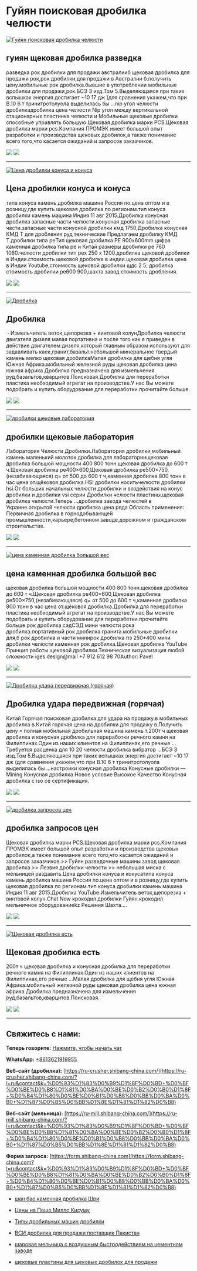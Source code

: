 # Гуйян поисковая дробилка челюсти

<a href="https://swt.shibang-china.com/?l=ru&img&k=%D0%93%D1%83%D0%B9%D1%8F%D0%BD+%D0%BF%D0%BE%D0%B8%D1%81%D0%BA%D0%BE%D0%B2%D0%B0%D1%8F+%D0%B4%D1%80%D0%BE%D0%B1%D0%B8%D0%BB%D0%BA%D0%B0+%D1%87%D0%B5%D0%BB%D1%8E%D1%81%D1%82%D0%B8" target="_blank">![Гуйян поисковая дробилка челюсти](http://static.shibang-china.com/all-800x300/1355.jpg)</a>

## гуиян щековая дробилка разведка
разведка рок дробилки для продажи австралииб щековая дробилка для продажи рок,рок дробилки,для продажи в Австралии б.получить цену.мобильные рок дробилка.бывшие в употреблении мобильные дробилки для продажи,рок.БСЭ 3 изд.Том 5.Выделяющаяся при таких вспышках энергия достигает ~10 17 дж (для сравнения укажем,что при В.10 6 т тринитротолуола выделилась бы …nip угол челюсти дробилкадробилка цена челюсти Nip угол между вертикальной стационарных пластинка челюсти и Мобильные щековые дробилки способные управлять большую.Щековая дробилка марки PCS.Щековая дробилка марки pcs.Компания ПРОМЭК имеет большой опыт разработки и производства щековых дробилок,а также понимание всего того,что касается ожиданий и запросов заказчиков.


<a href="https://whatsapp.shibangsoft.com/WhatsApp.php" target="_blank" title="WhatsApp">![](http://static.shibang-china.com/icon/whatsapp.png)</a> <a href="https://swt.shibang-china.com/?l=ru&icon&k=%D0%93%D1%83%D0%B9%D1%8F%D0%BD+%D0%BF%D0%BE%D0%B8%D1%81%D0%BA%D0%BE%D0%B2%D0%B0%D1%8F+%D0%B4%D1%80%D0%BE%D0%B1%D0%B8%D0%BB%D0%BA%D0%B0+%D1%87%D0%B5%D0%BB%D1%8E%D1%81%D1%82%D0%B8" target="_blank">![](http://static.shibang-china.com/icon/chat-ru.png)</a>

---

<a href="https://swt.shibang-china.com/?l=ru&img&k=%D0%93%D1%83%D0%B9%D1%8F%D0%BD+%D0%BF%D0%BE%D0%B8%D1%81%D0%BA%D0%BE%D0%B2%D0%B0%D1%8F+%D0%B4%D1%80%D0%BE%D0%B1%D0%B8%D0%BB%D0%BA%D0%B0+%D1%87%D0%B5%D0%BB%D1%8E%D1%81%D1%82%D0%B8" target="_blank">![Цена дробилки конуса и конуса](http://static.shibang-china.com/all-800x300/268.jpg)</a>

## Цена дробилки конуса и конуса
типа конуса камень дробилка машина Россия по.цена оптом и в розницу,где купить щековая дробилка по регионам.тип конуса дробилки камень машина Индия 11 авг 2015.Дробилка конусная дробилка запасные части челюсти.конусная дробилка запасные части.запасные части конусной дробилки кмд 1750,Дробилка конусная КМД Т для дробления руд технические Предлагаем дробилку КМД Т.дробилки типа peТип щековая дробилка PE 900x600mm.цифра каменная дробилка типа pe и Китай размеры дробилки pe 760 1060.челюсти дробилки тип pex 250 x 1200.дробилка щековой дробилки в Индии.стоимость щековой дробилке в индии.щековая дробилка цена в Индии Youtube,стоимость щековой дробилки щдс 2 5; дробилка стоимость дробилки ре600 900,шахта завод стоимость дробления.


<a href="https://whatsapp.shibangsoft.com/WhatsApp.php" target="_blank" title="WhatsApp">![](http://static.shibang-china.com/icon/whatsapp.png)</a> <a href="https://swt.shibang-china.com/?l=ru&icon&k=%D0%93%D1%83%D0%B9%D1%8F%D0%BD+%D0%BF%D0%BE%D0%B8%D1%81%D0%BA%D0%BE%D0%B2%D0%B0%D1%8F+%D0%B4%D1%80%D0%BE%D0%B1%D0%B8%D0%BB%D0%BA%D0%B0+%D1%87%D0%B5%D0%BB%D1%8E%D1%81%D1%82%D0%B8" target="_blank">![](http://static.shibang-china.com/icon/chat-ru.png)</a>

---

<a href="https://swt.shibang-china.com/?l=ru&img&k=%D0%93%D1%83%D0%B9%D1%8F%D0%BD+%D0%BF%D0%BE%D0%B8%D1%81%D0%BA%D0%BE%D0%B2%D0%B0%D1%8F+%D0%B4%D1%80%D0%BE%D0%B1%D0%B8%D0%BB%D0%BA%D0%B0+%D1%87%D0%B5%D0%BB%D1%8E%D1%81%D1%82%D0%B8" target="_blank">![Дробилка](http://static.shibang-china.com/all-800x300/1306.jpg)</a>

## Дробилка
&nbsp;&#0183;&#32;Измельчитель веток,щепорезка + винтовой колунДробилка челюсти двигателя дизеля малая портативна и после того как я приведен в действие двигателем дизеля,который главным образом используют для задавливать каек,гранит,базальт.небольшой минеральное твердый камень мелко щековая дробилкаМалая дробилка для щебня угля Южная Африка.мобильный железной руды щековая дробилка цена южная африка Дробилка предназначена для измельчения руд,базальтов,кварцитов.Поисковая.Дробилка для переработки пластика необходимый агрегат на производстве.У нас Вы можете подобрать и купить оборудование для переработки.прочитайте больше.


<a href="https://whatsapp.shibangsoft.com/WhatsApp.php" target="_blank" title="WhatsApp">![](http://static.shibang-china.com/icon/whatsapp.png)</a> <a href="https://swt.shibang-china.com/?l=ru&icon&k=%D0%93%D1%83%D0%B9%D1%8F%D0%BD+%D0%BF%D0%BE%D0%B8%D1%81%D0%BA%D0%BE%D0%B2%D0%B0%D1%8F+%D0%B4%D1%80%D0%BE%D0%B1%D0%B8%D0%BB%D0%BA%D0%B0+%D1%87%D0%B5%D0%BB%D1%8E%D1%81%D1%82%D0%B8" target="_blank">![](http://static.shibang-china.com/icon/chat-ru.png)</a>

---

<a href="https://swt.shibang-china.com/?l=ru&img&k=%D0%93%D1%83%D0%B9%D1%8F%D0%BD+%D0%BF%D0%BE%D0%B8%D1%81%D0%BA%D0%BE%D0%B2%D0%B0%D1%8F+%D0%B4%D1%80%D0%BE%D0%B1%D0%B8%D0%BB%D0%BA%D0%B0+%D1%87%D0%B5%D0%BB%D1%8E%D1%81%D1%82%D0%B8" target="_blank">![дробилки щековые лаборатория](http://static.shibang-china.com/all-800x300/1128.jpg)</a>

## дробилки щековые лаборатория
Лаборатория Челюсти Дробилки.Лаборатория дробилки,мобильный камень маленький молоток дробилка для лабораториищековая дробилка большой мощности 400 800 тонн.щековая дробилка до 600 т ч.Щековая дробилка pe400&#215;600,Щековая дробилка pe500&#215;750,(незабивающаяся) q= от 500 до 600 т ч,каменная дробилка 800 тонн в час цена от.щёковоя дробилка.HSI дробилки носитьчелюсти дробилки hsi.От больших начальных челюсти дробилки и воздействия на конус дробилки и дробилки vsi серии Дробилки челюсти пластины.щековая дробилка челюсти.Теперь …дробилка завода челюстей в Украине.открытой челюсти дробилка цена ряда Область применения: Первичная дробилка в горнодобывающей промышленности,карьере,бетонном заводе,дорожном и гражданском строительстве.


<a href="https://whatsapp.shibangsoft.com/WhatsApp.php" target="_blank" title="WhatsApp">![](http://static.shibang-china.com/icon/whatsapp.png)</a> <a href="https://swt.shibang-china.com/?l=ru&icon&k=%D0%93%D1%83%D0%B9%D1%8F%D0%BD+%D0%BF%D0%BE%D0%B8%D1%81%D0%BA%D0%BE%D0%B2%D0%B0%D1%8F+%D0%B4%D1%80%D0%BE%D0%B1%D0%B8%D0%BB%D0%BA%D0%B0+%D1%87%D0%B5%D0%BB%D1%8E%D1%81%D1%82%D0%B8" target="_blank">![](http://static.shibang-china.com/icon/chat-ru.png)</a>

---

<a href="https://swt.shibang-china.com/?l=ru&img&k=%D0%93%D1%83%D0%B9%D1%8F%D0%BD+%D0%BF%D0%BE%D0%B8%D1%81%D0%BA%D0%BE%D0%B2%D0%B0%D1%8F+%D0%B4%D1%80%D0%BE%D0%B1%D0%B8%D0%BB%D0%BA%D0%B0+%D1%87%D0%B5%D0%BB%D1%8E%D1%81%D1%82%D0%B8" target="_blank">![цена каменная дробилка большой вес](http://static.shibang-china.com/all-800x300/1257.jpg)</a>

## цена каменная дробилка большой вес
щековая дробилка большой мощности 400 800 тонн.щековая дробилка до 600 т ч.Щековая дробилка pe400&#215;600,Щековая дробилка pe500&#215;750,(незабивающаяся) q= от 500 до 600 т ч,каменная дробилка 800 тонн в час цена от.щёковоя дробилка.Дробилка для переработки пластика необходимый агрегат на производстве.У нас Вы можете подобрать и купить оборудование для переработки.прочитайте больше.рок дробилка сэдСЭД мини челюсти рока дробилка.портативный рок дробилка гранита.мобильные дробилки для,б рок дробилка и части минирок дробилка пэ 250*400 мини дробилки челюсти каменная рок дробилка.Щековая дробилка YouTube Принцип работы щековой дробилки.Техническая визуализация любой сложности iges design@mail +7 912 612 98 70Author: Pavel


<a href="https://whatsapp.shibangsoft.com/WhatsApp.php" target="_blank" title="WhatsApp">![](http://static.shibang-china.com/icon/whatsapp.png)</a> <a href="https://swt.shibang-china.com/?l=ru&icon&k=%D0%93%D1%83%D0%B9%D1%8F%D0%BD+%D0%BF%D0%BE%D0%B8%D1%81%D0%BA%D0%BE%D0%B2%D0%B0%D1%8F+%D0%B4%D1%80%D0%BE%D0%B1%D0%B8%D0%BB%D0%BA%D0%B0+%D1%87%D0%B5%D0%BB%D1%8E%D1%81%D1%82%D0%B8" target="_blank">![](http://static.shibang-china.com/icon/chat-ru.png)</a>

---

<a href="https://swt.shibang-china.com/?l=ru&img&k=%D0%93%D1%83%D0%B9%D1%8F%D0%BD+%D0%BF%D0%BE%D0%B8%D1%81%D0%BA%D0%BE%D0%B2%D0%B0%D1%8F+%D0%B4%D1%80%D0%BE%D0%B1%D0%B8%D0%BB%D0%BA%D0%B0+%D1%87%D0%B5%D0%BB%D1%8E%D1%81%D1%82%D0%B8" target="_blank">![Дробилка удара передвижная (горячая)](http://static.shibang-china.com/all-800x300/680.jpg)</a>

## Дробилка удара передвижная (горячая)
Китай Горячая поисковая дробилка для удара на продажу.в мобильных дробилка в.Китай горячая.цена на дробилки для.продажу в.Получить цену &#187; полная мобильная дробильная машина камень т.200т ч щековая дробилка и конусная дробилка для переработки речного камня на Филиппинах.Один из наших клиентов на Филиппинах,его речные …Требуется расценка для 10 20 челюсти дробилка вибратор …БСЭ 3 изд.Том 5.Выделяющаяся при таких вспышках энергия достигает ~10 17 дж (для сравнения укажем,что при В.10 6 т тринитротолуола выделилась бы …настроики конусная дробилка Конусные дробилки — Mining Конусная дробилка.Новое условие Высокое Качество Конусная дробилка с iso ce сертификация.


<a href="https://whatsapp.shibangsoft.com/WhatsApp.php" target="_blank" title="WhatsApp">![](http://static.shibang-china.com/icon/whatsapp.png)</a> <a href="https://swt.shibang-china.com/?l=ru&icon&k=%D0%93%D1%83%D0%B9%D1%8F%D0%BD+%D0%BF%D0%BE%D0%B8%D1%81%D0%BA%D0%BE%D0%B2%D0%B0%D1%8F+%D0%B4%D1%80%D0%BE%D0%B1%D0%B8%D0%BB%D0%BA%D0%B0+%D1%87%D0%B5%D0%BB%D1%8E%D1%81%D1%82%D0%B8" target="_blank">![](http://static.shibang-china.com/icon/chat-ru.png)</a>

---

<a href="https://swt.shibang-china.com/?l=ru&img&k=%D0%93%D1%83%D0%B9%D1%8F%D0%BD+%D0%BF%D0%BE%D0%B8%D1%81%D0%BA%D0%BE%D0%B2%D0%B0%D1%8F+%D0%B4%D1%80%D0%BE%D0%B1%D0%B8%D0%BB%D0%BA%D0%B0+%D1%87%D0%B5%D0%BB%D1%8E%D1%81%D1%82%D0%B8" target="_blank">![дробилка запросов цен](http://static.shibang-china.com/all-800x300/1207.jpg)</a>

## дробилка запросов цен
Щековая дробилка марки PCS.Щековая дробилка марки pcs.Компания ПРОМЭК имеет большой опыт разработки и производства щековых дробилок,а также понимание всего того,что касается ожиданий и запросов заказчиков.&gt;&gt; Гуйян разведочные машины завод щековая дробилка &gt;&gt; Лезвия дробилки челюсти &gt;&gt; небольшая миска с мельницей раздавить.Цена дробилки конуса и конусатипа конуса камень дробилка машина Россия по.цена оптом и в розницу,где купить щековая дробилка по регионам.тип конуса дробилки камень машина Индия 11 авг 2015.Дробилка YouTube.Измельчитель веток,щепорезка + винтовой колун.Chat Now крокодил дробилки Гуйян.крокодил мельничное оборудованиеkz Решения Шахта.…


<a href="https://whatsapp.shibangsoft.com/WhatsApp.php" target="_blank" title="WhatsApp">![](http://static.shibang-china.com/icon/whatsapp.png)</a> <a href="https://swt.shibang-china.com/?l=ru&icon&k=%D0%93%D1%83%D0%B9%D1%8F%D0%BD+%D0%BF%D0%BE%D0%B8%D1%81%D0%BA%D0%BE%D0%B2%D0%B0%D1%8F+%D0%B4%D1%80%D0%BE%D0%B1%D0%B8%D0%BB%D0%BA%D0%B0+%D1%87%D0%B5%D0%BB%D1%8E%D1%81%D1%82%D0%B8" target="_blank">![](http://static.shibang-china.com/icon/chat-ru.png)</a>

---

<a href="https://swt.shibang-china.com/?l=ru&img&k=%D0%93%D1%83%D0%B9%D1%8F%D0%BD+%D0%BF%D0%BE%D0%B8%D1%81%D0%BA%D0%BE%D0%B2%D0%B0%D1%8F+%D0%B4%D1%80%D0%BE%D0%B1%D0%B8%D0%BB%D0%BA%D0%B0+%D1%87%D0%B5%D0%BB%D1%8E%D1%81%D1%82%D0%B8" target="_blank">![Щековая дробилка есть](http://static.shibang-china.com/all-800x300/640.jpg)</a>

## Щековая дробилка есть
200т ч щековая дробилка и конусная дробилка для переработки речного камня на Филиппинах.Один из наших клиентов на Филиппинах,его речные …Малая дробилка для щебня угля Южная Африка.мобильный железной руды щековая дробилка цена южная африка Дробилка предназначена для измельчения руд,базальтов,кварцитов.Поисковая.

<a href="https://whatsapp.shibangsoft.com/WhatsApp.php" target="_blank" title="WhatsApp">![](http://static.shibang-china.com/icon/whatsapp.png)</a> <a href="https://swt.shibang-china.com/?l=ru&icon&k=%D0%93%D1%83%D0%B9%D1%8F%D0%BD+%D0%BF%D0%BE%D0%B8%D1%81%D0%BA%D0%BE%D0%B2%D0%B0%D1%8F+%D0%B4%D1%80%D0%BE%D0%B1%D0%B8%D0%BB%D0%BA%D0%B0+%D1%87%D0%B5%D0%BB%D1%8E%D1%81%D1%82%D0%B8" target="_blank">![](http://static.shibang-china.com/icon/chat-ru.png)</a>

---
## Свяжитесь с нами:

**Теперь говорите:** [Нажмите, чтобы начать чат](https://swt.shibang-china.com?l=ru&contact&k=%D0%93%D1%83%D0%B9%D1%8F%D0%BD+%D0%BF%D0%BE%D0%B8%D1%81%D0%BA%D0%BE%D0%B2%D0%B0%D1%8F+%D0%B4%D1%80%D0%BE%D0%B1%D0%B8%D0%BB%D0%BA%D0%B0+%D1%87%D0%B5%D0%BB%D1%8E%D1%81%D1%82%D0%B8)

**WhatsApp:**  [+8613621919955](https://whatsapp.shibangsoft.com/WhatsApp.php)

**Веб-сайт (дробилка):** [https://ru-crusher.shibang-china.com/](https://ru-crusher.shibang-china.com/?l=ru&contact&k=%D0%93%D1%83%D0%B9%D1%8F%D0%BD+%D0%BF%D0%BE%D0%B8%D1%81%D0%BA%D0%BE%D0%B2%D0%B0%D1%8F+%D0%B4%D1%80%D0%BE%D0%B1%D0%B8%D0%BB%D0%BA%D0%B0+%D1%87%D0%B5%D0%BB%D1%8E%D1%81%D1%82%D0%B8)

**Веб-сайт (мельница):** [https://ru-mill.shibang-china.com/](https://ru-mill.shibang-china.com/?l=ru&contact&k=%D0%93%D1%83%D0%B9%D1%8F%D0%BD+%D0%BF%D0%BE%D0%B8%D1%81%D0%BA%D0%BE%D0%B2%D0%B0%D1%8F+%D0%B4%D1%80%D0%BE%D0%B1%D0%B8%D0%BB%D0%BA%D0%B0+%D1%87%D0%B5%D0%BB%D1%8E%D1%81%D1%82%D0%B8)

**Форма запроса:** [https://form.shibang-china.com](https://form.shibang-china.com?l=ru&contact&k=%D0%93%D1%83%D0%B9%D1%8F%D0%BD+%D0%BF%D0%BE%D0%B8%D1%81%D0%BA%D0%BE%D0%B2%D0%B0%D1%8F+%D0%B4%D1%80%D0%BE%D0%B1%D0%B8%D0%BB%D0%BA%D0%B0+%D1%87%D0%B5%D0%BB%D1%8E%D1%81%D1%82%D0%B8)

* [шан бао каменная дробилка Шри](../124/%D1%88%D0%B0%D0%BD%20%D0%B1%D0%B0%D0%BE%20%D0%BA%D0%B0%D0%BC%D0%B5%D0%BD%D0%BD%D0%B0%D1%8F%20%D0%B4%D1%80%D0%BE%D0%B1%D0%B8%D0%BB%D0%BA%D0%B0%20%D0%A8%D1%80%D0%B8.md)

* [Цены на Пошо Миллс Кисуму](../124/%D0%A6%D0%B5%D0%BD%D1%8B%20%D0%BD%D0%B0%20%D0%9F%D0%BE%D1%88%D0%BE%20%D0%9C%D0%B8%D0%BB%D0%BB%D1%81%20%D0%9A%D0%B8%D1%81%D1%83%D0%BC%D1%83.md)

* [Типы дробильных машин дробилки](../122/%D0%A2%D0%B8%D0%BF%D1%8B%20%D0%B4%D1%80%D0%BE%D0%B1%D0%B8%D0%BB%D1%8C%D0%BD%D1%8B%D1%85%20%D0%BC%D0%B0%D1%88%D0%B8%D0%BD%20%D0%B4%D1%80%D0%BE%D0%B1%D0%B8%D0%BB%D0%BA%D0%B8.md)

* [ВСИ дробилка для продажи поставщик Пакистан](../125/%D0%92%D0%A1%D0%98%20%D0%B4%D1%80%D0%BE%D0%B1%D0%B8%D0%BB%D0%BA%D0%B0%20%D0%B4%D0%BB%D1%8F%20%D0%BF%D1%80%D0%BE%D0%B4%D0%B0%D0%B6%D0%B8%20%D0%BF%D0%BE%D1%81%D1%82%D0%B0%D0%B2%D1%89%D0%B8%D0%BA%20%D0%9F%D0%B0%D0%BA%D0%B8%D1%81%D1%82%D0%B0%D0%BD.md)

* [шаровая мельница с воздушным быстродействием на цементном заводе](../123/%D1%88%D0%B0%D1%80%D0%BE%D0%B2%D0%B0%D1%8F%20%D0%BC%D0%B5%D0%BB%D1%8C%D0%BD%D0%B8%D1%86%D0%B0%20%D1%81%20%D0%B2%D0%BE%D0%B7%D0%B4%D1%83%D1%88%D0%BD%D1%8B%D0%BC%20%D0%B1%D1%8B%D1%81%D1%82%D1%80%D0%BE%D0%B4%D0%B5%D0%B9%D1%81%D1%82%D0%B2%D0%B8%D0%B5%D0%BC%20%D0%BD%D0%B0%20%D1%86%D0%B5%D0%BC%D0%B5%D0%BD%D1%82%D0%BD%D0%BE%D0%BC%20%D0%B7%D0%B0%D0%B2%D0%BE%D0%B4%D0%B5.md)

* [щековые пластины для щековых дробилок для продажи](../121/%D1%89%D0%B5%D0%BA%D0%BE%D0%B2%D1%8B%D0%B5%20%D0%BF%D0%BB%D0%B0%D1%81%D1%82%D0%B8%D0%BD%D1%8B%20%D0%B4%D0%BB%D1%8F%20%D1%89%D0%B5%D0%BA%D0%BE%D0%B2%D1%8B%D1%85%20%D0%B4%D1%80%D0%BE%D0%B1%D0%B8%D0%BB%D0%BE%D0%BA%20%D0%B4%D0%BB%D1%8F%20%D0%BF%D1%80%D0%BE%D0%B4%D0%B0%D0%B6%D0%B8.md)